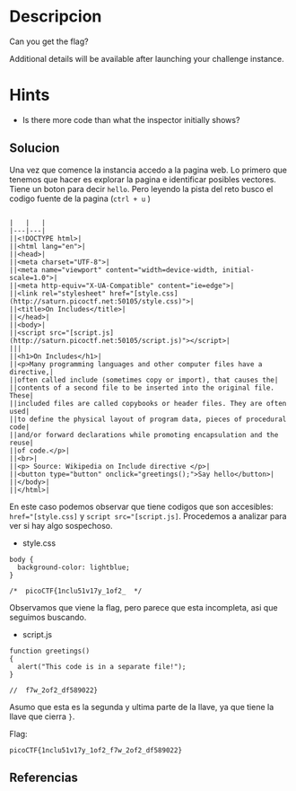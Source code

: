 # Descripcion

Can you get the flag?

Additional details will be available after launching your challenge instance.

# Hints
- Is there more code than what the inspector initially shows?

## Solucion

Una vez que comence la instancia accedo a la pagina web. Lo primero que tenemos que hacer es explorar la pagina e identificar posibles vectores. Tiene un boton para decir `hello`. Pero leyendo la pista del reto busco el codigo fuente de la pagina (`ctrl + u` )

```

|   |   |
|---|---|
||<!DOCTYPE html>|
||<html lang="en">|
||<head>|
||<meta charset="UTF-8">|
||<meta name="viewport" content="width=device-width, initial-scale=1.0">|
||<meta http-equiv="X-UA-Compatible" content="ie=edge">|
||<link rel="stylesheet" href="[style.css](http://saturn.picoctf.net:50105/style.css)">|
||<title>On Includes</title>|
||</head>|
||<body>|
||<script src="[script.js](http://saturn.picoctf.net:50105/script.js)"></script>|
|||
||<h1>On Includes</h1>|
||<p>Many programming languages and other computer files have a directive,|
||often called include (sometimes copy or import), that causes the|
||contents of a second file to be inserted into the original file. These|
||included files are called copybooks or header files. They are often used|
||to define the physical layout of program data, pieces of procedural code|
||and/or forward declarations while promoting encapsulation and the reuse|
||of code.</p>|
||<br>|
||<p> Source: Wikipedia on Include directive </p>|
||<button type="button" onclick="greetings();">Say hello</button>|
||</body>|
||</html>|

```

En este caso podemos observar que tiene codigos que son accesibles: `href="[style.css]` y  `script src="[script.js]`. Procedemos a analizar para ver si hay algo sospechoso.

- style.css
```
body {
  background-color: lightblue;
}

/*  picoCTF{1nclu51v17y_1of2_  */
```

Observamos que viene la flag, pero parece que esta incompleta, asi que seguimos buscando.

- script.js
```
function greetings()
{
  alert("This code is in a separate file!");
}

//  f7w_2of2_df589022}
```

Asumo que esta es la segunda y ultima parte de la llave, ya que tiene la llave que cierra `}`.

Flag: 

```
picoCTF{1nclu51v17y_1of2_f7w_2of2_df589022}
```

## Referencias
